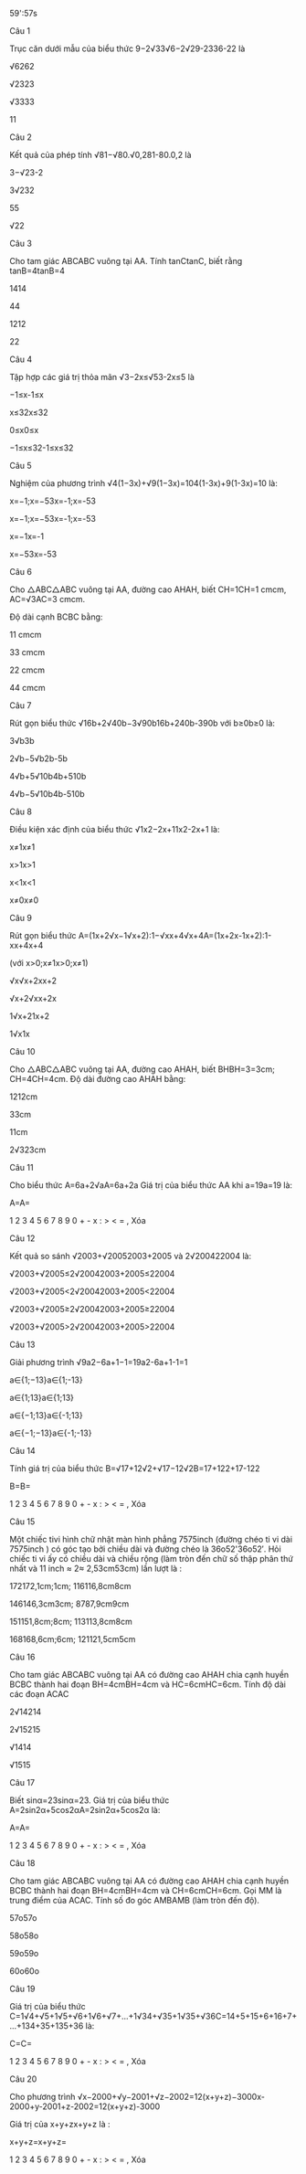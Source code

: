 59':57s

Câu 1

Trục căn dưới mẫu của biểu thức 9−2√33√6−2√29-2336-22 là

√6262

√2323

√3333

11

Câu 2

Kết quả của phép tính √81−√80.√0,281-80.0,2 là

3−√23-2

3√232

55

√22

Câu 3

Cho tam giác ABCABC vuông tại AA. Tính tanCtanC, biết rằng tanB=4tanB=4

1414

44

1212

22

Câu 4

Tập hợp các giá trị thỏa mãn √3−2x≤√53-2x≤5 là

−1≤x-1≤x

x≤32x≤32

0≤x0≤x

−1≤x≤32-1≤x≤32

Câu 5

Nghiệm của phương trình √4(1−3x)+√9(1−3x)=104(1-3x)+9(1-3x)=10 là:

x=−1;x=−53x=-1;x=-53

x=−1;x=−53x=-1;x=-53

x=−1x=-1

x=−53x=-53

Câu 6

Cho △ABC△ABC vuông tại AA, đường cao AHAH, biết CH=1CH=1 cmcm, AC=√3AC=3 cmcm. 

Độ dài cạnh BCBC bằng:

11 cmcm

33 cmcm

22 cmcm

44 cmcm

Câu 7

Rút gọn biểu thức √16b+2√40b−3√90b16b+240b-390b với b≥0b≥0 là:

3√b3b

2√b−5√b2b-5b

4√b+5√10b4b+510b

4√b−5√10b4b-510b

Câu 8

Điều kiện xác định của biểu thức √1x2−2x+11x2-2x+1 là:

x≠1x≠1

x>1x>1

x<1x<1

x≠0x≠0

Câu 9

Rút gọn biểu thức A=(1x+2√x−1√x+2):1−√xx+4√x+4A=(1x+2x-1x+2):1-xx+4x+4 

(với x>0;x≠1x>0;x≠1)

√x√x+2xx+2

√x+2√xx+2x

1√x+21x+2

1√x1x

Câu 10

Cho △ABC△ABC vuông tại AA, đường cao AHAH, biết BHBH=3=3cm; CH=4CH=4cm. Độ dài đường cao AHAH bằng:

1212cm

33cm

11cm

2√323cm

Câu 11

Cho biểu thức A=6a+2√aA=6a+2a Giá trị của biểu thức AA khi a=19a=19 là:

A=A=

1 2 3 4 5 6 7 8 9 0 + - x : > < = , Xóa

Câu 12

Kết quả so sánh √2003+√20052003+2005 và 2√200422004 là:

√2003+√2005≤2√20042003+2005≤22004

√2003+√2005<2√20042003+2005<22004

√2003+√2005≥2√20042003+2005≥22004

√2003+√2005>2√20042003+2005>22004

Câu 13

Giải phương trình √9a2−6a+1−1=19a2-6a+1-1=1

a∈{1;−13}a∈{1;-13}

a∈{1;13}a∈{1;13}

a∈{−1;13}a∈{-1;13}

a∈{−1;−13}a∈{-1;-13}

Câu 14

Tính giá trị của biểu thức B=√17+12√2+√17−12√2B=17+122+17-122

B=B= 

1 2 3 4 5 6 7 8 9 0 + - x : > < = , Xóa

Câu 15

Một chiếc tivi hình chữ nhật màn hình phẳng 7575inch (đường chéo ti vi dài 7575inch ) có góc tạo bởi chiều dài và đường chéo là 36o52'36o52′. Hỏi chiếc ti vi ấy có chiều dài và chiều rộng (làm tròn đến chữ số thập phân thứ nhất và 11 inch ≈ 2≈ 2,53cm53cm) lần lượt là :

 

172172,1cm;1cm; 116116,8cm8cm

146146,3cm3cm; 8787,9cm9cm

151151,8cm;8cm; 113113,8cm8cm

168168,6cm;6cm; 121121,5cm5cm

Câu 16

Cho tam giác ABCABC vuông tại AA có đường cao AHAH chia cạnh huyền BCBC thành hai đoạn BH=4cmBH=4cm và HC=6cmHC=6cm. Tính độ dài các đoạn ACAC

2√14214

2√15215

√1414

√1515

Câu 17

Biết sinα=23sinα=23. Giá trị của biểu thức A=2sin2α+5cos2αA=2sin2α+5cos2α là:

A=A=

1 2 3 4 5 6 7 8 9 0 + - x : > < = , Xóa

Câu 18

Cho tam giác ABCABC vuông tại AA có đường cao AHAH chia cạnh huyền BCBC thành hai đoạn BH=4cmBH=4cm và CH=6cmCH=6cm. Gọi MM là trung điểm của ACAC. Tính số đo góc AMBAMB (làm tròn đến độ). 

57o57o

58o58o

59o59o

60o60o

Câu 19

Giá trị của biểu thức C=1√4+√5+1√5+√6+1√6+√7+...+1√34+√35+1√35+√36C=14+5+15+6+16+7+...+134+35+135+36 là: 

C=C= 

1 2 3 4 5 6 7 8 9 0 + - x : > < = , Xóa

Câu 20

Cho phương trình √x−2000+√y−2001+√z−2002=12(x+y+z)−3000x-2000+y-2001+z-2002=12(x+y+z)-3000

Giá trị của x+y+zx+y+z là :

x+y+z=x+y+z= 

1 2 3 4 5 6 7 8 9 0 + - x : > < = , Xóa

